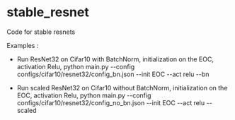 # stable_resnet
Code for stable resnets

Examples :

- Run ResNet32 on Cifar10 with BatchNorm, initialization on the EOC, activation Relu, 
python main.py --config configs/cifar10/resnet32/config_bn.json --init EOC --act relu --bn

- Run scaled ResNet32 on Cifar10 without BatchNorm, initialization on the EOC, activation Relu, 
python main.py --config configs/cifar10/resnet32/config_no_bn.json --init EOC --act relu --scaled
